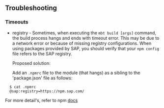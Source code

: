 ## Troubleshooting

### Timeouts

 - registry - Sometimes, when executing the `mbt build [args]` command, the build process hangs and ends with timeout error. 
   This may be due to a network error or because of missing registry configurations. 
   When using packages provided by SAP, you should verify that your `npm config` file refers to the SAP registry. 
   
   Proposed solution: 
   
   Add an `.npmrc` file to the module (that hangs) as a sibling to the 'package.json' file as follows:
  
```
  $ cat .npmrc
  @sap:registry=https://npm.sap.com/
  ```
 For more detail's, refer to npm [docs](https://docs.npmjs.com/files/npmrc)
  

   




